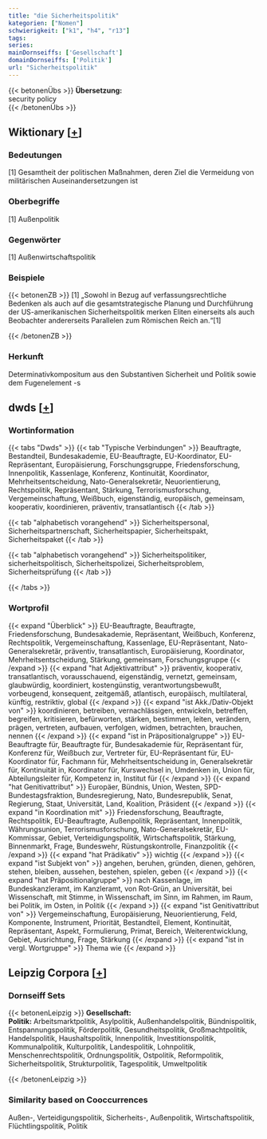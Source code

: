 ```yaml
---
title: "die Sicherheitspolitik"
kategorien: ["Nomen"]
schwierigkeit: ["k1", "h4", "r13"]
tags:
series:
mainDornseiffs: ['Gesellschaft']
domainDornseiffs: ['Politik']
url: "Sicherheitspolitik"
---
```


{{< betonenÜbs >}}
**Übersetzung:**  
security policy  
{{< /betonenÜbs >}}

## Wiktionary [[+](https://de.wiktionary.org/wiki/Sicherheitspolitik)]

### Bedeutungen
[1] Gesamtheit der politischen Maßnahmen, deren Ziel die Vermeidung von militärischen Auseinandersetzungen ist  

### Oberbegriffe
[1] Außenpolitik  

### Gegenwörter
[1] Außenwirtschaftspolitik  

### Beispiele
{{< betonenZB >}}
[1] „Sowohl in Bezug auf verfassungsrechtliche Bedenken als auch auf die gesamtstrategische Planung und Durchführung der US-amerikanischen Sicherheitspolitik merken Eliten einerseits als auch Beobachter andererseits Parallelen zum Römischen Reich an.“[1]  

{{< /betonenZB >}}
### Herkunft
Determinativkompositum aus den Substantiven Sicherheit und Politik sowie dem Fugenelement -s  



## dwds [[+](https://www.dwds.de/wb/Sicherheitspolitik)]

### Wortinformation
{{< tabs "Dwds" >}}
{{< tab "Typische Verbindungen" >}}
Beauftragte, Bestandteil, Bundesakademie, EU-Beauftragte, EU-Koordinator, EU-Repräsentant, Europäisierung, Forschungsgruppe, Friedensforschung, Innenpolitik, Kassenlage, Konferenz, Kontinuität, Koordinator, Mehrheitsentscheidung, Nato-Generalsekretär, Neuorientierung, Rechtspolitik, Repräsentant, Stärkung, Terrorismusforschung, Vergemeinschaftung, Weißbuch, eigenständig, europäisch, gemeinsam, kooperativ, koordinieren, präventiv, transatlantisch
{{< /tab >}}

{{< tab "alphabetisch vorangehend" >}}
Sicherheitspersonal, Sicherheitspartnerschaft, Sicherheitspapier, Sicherheitspakt, Sicherheitspaket
{{< /tab >}}

{{< tab "alphabetisch vorangehend" >}}
Sicherheitspolitiker, sicherheitspolitisch, Sicherheitspolizei, Sicherheitsproblem, Sicherheitsprüfung
{{< /tab >}}

{{< /tabs >}}

### Wortprofil
{{< expand "Überblick" >}} EU-Beauftragte, Beauftragte, Friedensforschung, Bundesakademie, Repräsentant, Weißbuch, Konferenz, Rechtspolitik, Vergemeinschaftung, Kassenlage, EU-Repräsentant, Nato-Generalsekretär, präventiv, transatlantisch, Europäisierung, Koordinator, Mehrheitsentscheidung, Stärkung, gemeinsam, Forschungsgruppe {{< /expand >}}
{{< expand "hat Adjektivattribut" >}} präventiv, kooperativ, transatlantisch, vorausschauend, eigenständig, vernetzt, gemeinsam, glaubwürdig, koordiniert, kostengünstig, verantwortungsbewußt, vorbeugend, konsequent, zeitgemäß, atlantisch, europäisch, multilateral, künftig, restriktiv, global {{< /expand >}}
{{< expand "ist Akk./Dativ-Objekt von" >}} koordinieren, betreiben, vernachlässigen, entwickeln, betreffen, begreifen, kritisieren, befürworten, stärken, bestimmen, leiten, verändern, prägen, vertreten, aufbauen, verfolgen, widmen, betrachten, brauchen, nennen {{< /expand >}}
{{< expand "ist in Präpositionalgruppe" >}} EU-Beauftragte für, Beauftragte für, Bundesakademie für, Repräsentant für, Konferenz für, Weißbuch zur, Vertreter für, EU-Repräsentant für, EU-Koordinator für, Fachmann für, Mehrheitsentscheidung in, Generalsekretär für, Kontinuität in, Koordinator für, Kurswechsel in, Umdenken in, Union für, Abteilungsleiter für, Kompetenz in, Institut für {{< /expand >}}
{{< expand "hat Genitivattribut" >}} Europäer, Bündnis, Union, Westen, SPD-Bundestagsfraktion, Bundesregierung, Nato, Bundesrepublik, Senat, Regierung, Staat, Universität, Land, Koalition, Präsident {{< /expand >}}
{{< expand "in Koordination mit" >}} Friedensforschung, Beauftragte, Rechtspolitik, EU-Beauftragte, Außenpolitik, Repräsentant, Innenpolitik, Währungsunion, Terrorismusforschung, Nato-Generalsekretär, EU-Kommissar, Gebiet, Verteidigungspolitik, Wirtschaftspolitik, Stärkung, Binnenmarkt, Frage, Bundeswehr, Rüstungskontrolle, Finanzpolitik {{< /expand >}}
{{< expand "hat Prädikativ" >}} wichtig {{< /expand >}}
{{< expand "ist Subjekt von" >}} angehen, beruhen, gründen, dienen, gehören, stehen, bleiben, aussehen, bestehen, spielen, geben {{< /expand >}}
{{< expand "hat Präpositionalgruppe" >}} nach Kassenlage, im Bundeskanzleramt, im Kanzleramt, von Rot-Grün, an Universität, bei Wissenschaft, mit Stimme, in Wissenschaft, im Sinn, im Rahmen, im Raum, bei Politik, im Osten, in Politik {{< /expand >}}
{{< expand "ist Genitivattribut von" >}} Vergemeinschaftung, Europäisierung, Neuorientierung, Feld, Komponente, Instrument, Priorität, Bestandteil, Element, Kontinuität, Repräsentant, Aspekt, Formulierung, Primat, Bereich, Weiterentwicklung, Gebiet, Ausrichtung, Frage, Stärkung {{< /expand >}}
{{< expand "ist in vergl. Wortgruppe" >}} Thema wie {{< /expand >}}

## Leipzig Corpora [[+](https://corpora.uni-leipzig.de/en/res?word=Sicherheitspolitik&corpusId=deu_newscrawl-public_2018)]

### Dornseiff Sets
{{< betonenLeipzig >}}
**Gesellschaft:**  
**Politik:** Arbeitsmarktpolitik, Asylpolitik, Außenhandelspolitik, Bündnispolitik, Entspannungspolitik, Förderpolitik, Gesundheitspolitik, Großmachtpolitik, Handelspolitik, Haushaltspolitik, Innenpolitik, Investitionspolitik, Kommunalpolitik, Kulturpolitik, Landespolitik, Lohnpolitik, Menschenrechtspolitik, Ordnungspolitik, Ostpolitik, Reformpolitik, Sicherheitspolitik, Strukturpolitik, Tagespolitik, Umweltpolitik  

{{< /betonenLeipzig >}}

### Similarity based on Cooccurrences
Außen-, Verteidigungspolitik, Sicherheits-, Außenpolitik, Wirtschaftspolitik, Flüchtlingspolitik, Politik

